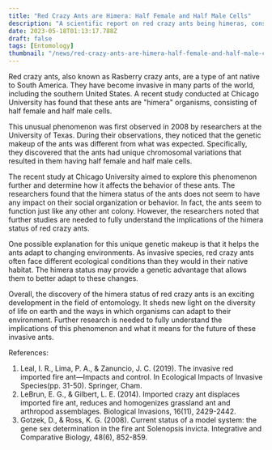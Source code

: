 ```yaml
---
title: "Red Crazy Ants are Himera: Half Female and Half Male Cells"
description: "A scientific report on red crazy ants being himeras, consisting of half female and half male cells, and how it affects their behavior."
date: 2023-05-18T01:13:17.788Z
draft: false
tags: [Entomology]
thumbnail: "/news/red-crazy-ants-are-himera-half-female-and-half-male-cells/thumb.png"
---
```


Red crazy ants, also known as Rasberry crazy ants, are a type of ant native to South America. They have become invasive in many parts of the world, including the southern United States. A recent study conducted at Chicago University has found that these ants are "himera" organisms, consisting of half female and half male cells.

This unusual phenomenon was first observed in 2008 by researchers at the University of Texas. During their observations, they noticed that the genetic makeup of the ants was different from what was expected. Specifically, they discovered that the ants had unique chromosomal variations that resulted in them having half female and half male cells.

The recent study at Chicago University aimed to explore this phenomenon further and determine how it affects the behavior of these ants. The researchers found that the himera status of the ants does not seem to have any impact on their social organization or behavior. In fact, the ants seem to function just like any other ant colony. However, the researchers noted that further studies are needed to fully understand the implications of the himera status of red crazy ants.

One possible explanation for this unique genetic makeup is that it helps the ants adapt to changing environments. As invasive species, red crazy ants often face different ecological conditions than they would in their native habitat. The himera status may provide a genetic advantage that allows them to better adapt to these changes.

Overall, the discovery of the himera status of red crazy ants is an exciting development in the field of entomology. It sheds new light on the diversity of life on earth and the ways in which organisms can adapt to their environment. Further research is needed to fully understand the implications of this phenomenon and what it means for the future of these invasive ants.

References:
1. Leal, I. R., Lima, P. A., & Zanuncio, J. C. (2019). The invasive red imported fire ant—Impacts and control. In Ecological Impacts of Invasive Species(pp. 31-50). Springer, Cham.
2. LeBrun, E. G., & Gilbert, L. E. (2014). Imported crazy ant displaces imported fire ant, reduces and homogenizes grassland ant and arthropod assemblages. Biological Invasions, 16(11), 2429-2442.
3. Gotzek, D., & Ross, K. G. (2008). Current status of a model system: the gene sex determination in the fire ant Solenopsis invicta. Integrative and Comparative Biology, 48(6), 852-859.